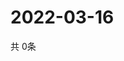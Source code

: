 # 2022-03-16
  共 0条

  <!-- BEGIN -->
  <!-- 最后更新时间Wed Mar 16 2022 05:04:37 GMT+0000 (Coordinated Universal Time) -->
  
  <!-- END -->
  
  